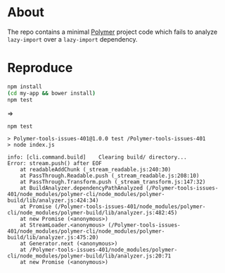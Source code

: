# About

The repo contains a minimal [Polymer](https://github.com/Polymer) project code which fails to analyze `lazy-import` over a `lazy-import` dependency.

# Reproduce

```sh
npm install
(cd my-app && bower install)
npm test
```

=>

```
npm test

> Polymer-tools-issues-401@1.0.0 test /Polymer-tools-issues-401
> node index.js

info: [cli.command.build]    Clearing build/ directory...
Error: stream.push() after EOF
    at readableAddChunk (_stream_readable.js:240:30)
    at PassThrough.Readable.push (_stream_readable.js:208:10)
    at PassThrough.Transform.push (_stream_transform.js:147:32)
    at BuildAnalyzer.dependencyPathAnalyzed (/Polymer-tools-issues-401/node_modules/polymer-cli/node_modules/polymer-build/lib/analyzer.js:424:34)
    at Promise (/Polymer-tools-issues-401/node_modules/polymer-cli/node_modules/polymer-build/lib/analyzer.js:482:45)
    at new Promise (<anonymous>)
    at StreamLoader.<anonymous> (/Polymer-tools-issues-401/node_modules/polymer-cli/node_modules/polymer-build/lib/analyzer.js:475:20)
    at Generator.next (<anonymous>)
    at /Polymer-tools-issues-401/node_modules/polymer-cli/node_modules/polymer-build/lib/analyzer.js:20:71
    at new Promise (<anonymous>)
```